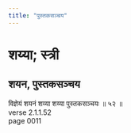 ```yaml
---
title: "पुस्तकसञ्चय"
---
```


# शय्या; स्त्री
## शयन, पुस्तकसञ्चय
विज्ञेयं शयनं शय्या शय्या पुस्तकसञ्चयः ॥ ५२ ॥<br />verse 2.1.1.52<br />page 0011

